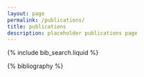 ```yaml
---
layout: page
permalink: /publications/
title: publications
description: placeholder publications page
---
```


<!-- _pages/publications.md -->

<!-- Bibsearch Feature -->

{% include bib_search.liquid %}

<div class="publications">

{% bibliography %}

</div>
